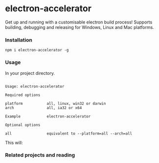 # electron-accelerator

Get up and running with a customisable electron build process! Supports building, debugging and releasing for Windows, Linux and Mac platforms.

### Installation

```
npm i electron-accelerator -g
```

### Usage

In your project directory.

```

Usage: electron-accelerator
  
Required options

platform           all, linux, win32 or darwin
arch               all, ia32 or x64

Example            electron-accelerator

Optional options

all                equivalent to --platform=all --arch=all
```

This will:


### Related projects and reading
